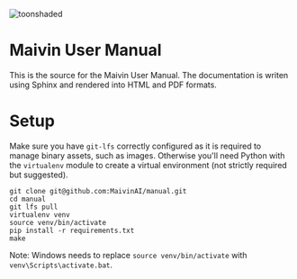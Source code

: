 ![toonshaded](static/toonshaded_small.png)

# Maivin User Manual

This is the source for the Maivin User Manual.  The documentation is writen using Sphinx and rendered into HTML and PDF formats.

# Setup

Make sure you have `git-lfs` correctly configured as it is required to manage binary assets, such as images.  Otherwise you'll
need Python with the `virtualenv` module to create a virtual environment (not strictly required but suggested).

```
git clone git@github.com:MaivinAI/manual.git
cd manual
git lfs pull
virtualenv venv
source venv/bin/activate
pip install -r requirements.txt
make
```

Note: Windows needs to replace `source venv/bin/activate` with `venv\Scripts\activate.bat`.

